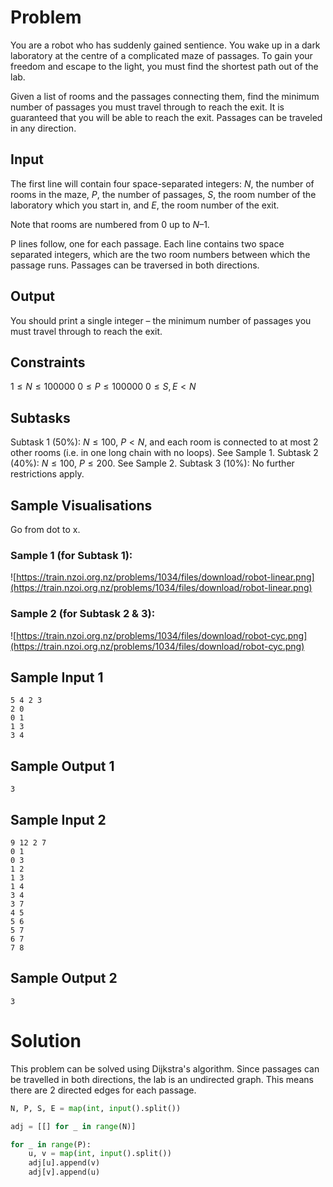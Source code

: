 # Problem

You are a robot who has suddenly gained sentience. You wake up in a dark laboratory at the centre of a complicated maze of passages. To gain your freedom and escape to the light, you must find the shortest path out of the lab.

Given a list of rooms and the passages connecting them, find the minimum number of passages you must travel through to reach the exit. It is guaranteed that you will be able to reach the exit. Passages can be traveled in any direction.

## Input
The first line will contain four space-separated integers: $N$, the number of rooms in the maze, $P$, the number of passages, $S$, the room number of the laboratory which you start in, and $E$, the room number of the exit.

Note that rooms are numbered from $0$ up to $N–1$.

P lines follow, one for each passage. Each line contains two space separated integers, which are the two room numbers between which the passage runs. Passages can be traversed in both directions.

## Output
You should print a single integer – the minimum number of passages you must travel through to reach the exit.

## Constraints
$1\le N\le 100000$
$0\le P\le 100000$
$0\le S,E\lt N$
## Subtasks
Subtask 1 (50%): $N\le 100$, $P\lt N$, and each room is connected to at most 2 other rooms (i.e. in one long chain with no loops). See Sample 1.
Subtask 2 (40%): $N\le 100$, $P\le 200$. See Sample 2.
Subtask 3 (10%): No further restrictions apply.
## Sample Visualisations
Go from dot to x.

### Sample 1 (for Subtask 1):
![https://train.nzoi.org.nz/problems/1034/files/download/robot-linear.png](https://train.nzoi.org.nz/problems/1034/files/download/robot-linear.png)

### Sample 2 (for Subtask 2 & 3):
![https://train.nzoi.org.nz/problems/1034/files/download/robot-cyc.png](https://train.nzoi.org.nz/problems/1034/files/download/robot-cyc.png)

## Sample Input 1
```
5 4 2 3
2 0
0 1
1 3
3 4
```
## Sample Output 1
```
3
```
 
## Sample Input 2
```
9 12 2 7
0 1
0 3
1 2
1 3
1 4
3 4
3 7
4 5
5 6
5 7
6 7
7 8
```
## Sample Output 2
```
3
```
# Solution

This problem can be solved using Dijkstra's algorithm. Since passages can be travelled in both directions, the lab is an undirected graph. This means there are 2 directed edges for each passage.

```py
N, P, S, E = map(int, input().split())

adj = [[] for _ in range(N)]

for _ in range(P):
    u, v = map(int, input().split())
    adj[u].append(v)
    adj[v].append(u)
```